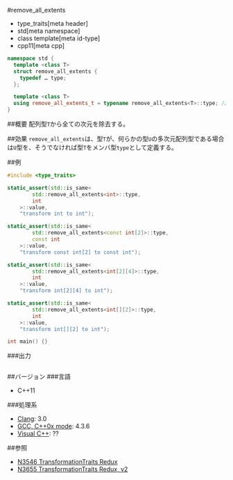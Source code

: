 #remove_all_extents
* type_traits[meta header]
* std[meta namespace]
* class template[meta id-type]
* cpp11[meta cpp]

```cpp
namespace std {
  template <class T>
  struct remove_all_extents {
    typedef … type;
  };

  template <class T>
  using remove_all_extents_t = typename remove_all_extents<T>::type; // C++14
}
```

##概要
配列型`T`から全ての次元を除去する。


##効果
`remove_all_extents`は、型`T`が、何らかの型`U`の多次元配列型である場合は`U`型を、そうでなければ型`T`をメンバ型`type`として定義する。


##例
```cpp
#include <type_traits>

static_assert(std::is_same<
        std::remove_all_extents<int>::type,
        int
    >::value,
    "transform int to int");

static_assert(std::is_same<
        std::remove_all_extents<const int[2]>::type,
        const int
    >::value,
    "transform const int[2] to const int");

static_assert(std::is_same<
        std::remove_all_extents<int[2][4]>::type,
        int
    >::value,
    "transform int[2][4] to int");

static_assert(std::is_same<
        std::remove_all_extents<int[][2]>::type,
        int
    >::value,
    "transform int[][2] to int");

int main() {}
```

###出力
```
```

##バージョン
###言語
- C++11

###処理系
- [Clang](/implementation.md#clang): 3.0
- [GCC, C++0x mode](/implementation.md#gcc): 4.3.6
- [Visual C++](/implementation.md#visual_cpp): ??


##参照
- [N3546 TransformationTraits Redux](http://www.open-std.org/jtc1/sc22/wg21/docs/papers/2013/n3546.pdf)
- [N3655 TransformationTraits Redux, v2](http://www.open-std.org/jtc1/sc22/wg21/docs/papers/2013/n3655.pdf)

